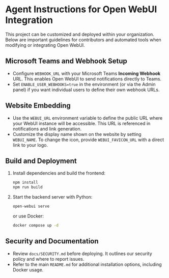 # Agent Instructions for Open WebUI Integration

This project can be customized and deployed within your organization. Below are important guidelines for contributors and automated tools when modifying or integrating Open WebUI.

## Microsoft Teams and Webhook Setup

- Configure `WEBHOOK_URL` with your Microsoft Teams **Incoming Webhook** URL. This enables Open WebUI to send notifications directly to Teams.
- Set `ENABLE_USER_WEBHOOKS=true` in the environment (or via the Admin panel) if you want individual users to define their own webhook URLs.

## Website Embedding

- Use the `WEBUI_URL` environment variable to define the public URL where your WebUI instance will be accessible. This URL is referenced in notifications and link generation.
- Customize the display name shown on the website by setting `WEBUI_NAME`. To change the icon, provide `WEBUI_FAVICON_URL` with a direct link to your logo.

## Build and Deployment

1. Install dependencies and build the frontend:
   ```bash
   npm install
   npm run build
   ```
2. Start the backend server with Python:
   ```bash
   open-webui serve
   ```
   or use Docker:
   ```bash
   docker compose up -d
   ```

## Security and Documentation

- Review `docs/SECURITY.md` before deploying. It outlines our security policy and where to report issues.
- Refer to the main `README.md` for additional installation options, including Docker usage.

